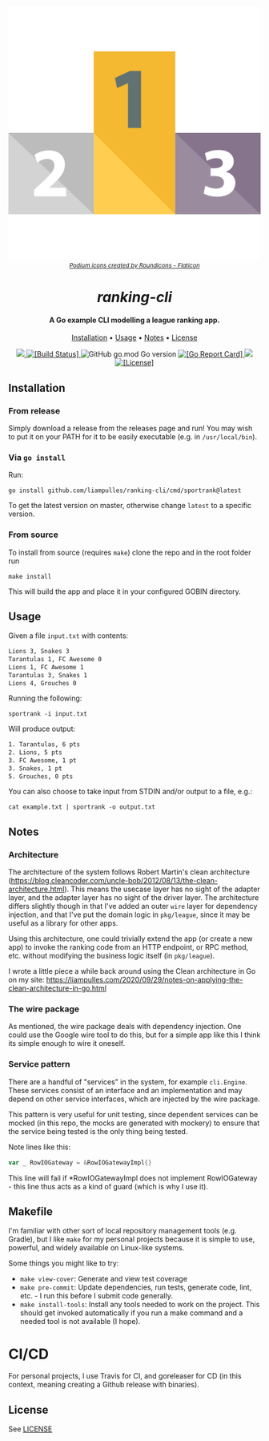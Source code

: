 <div align="center"><img src="podium.png" alt="Flat art of a sports podium."></div>
<div align="center"><small><i><a href="https://www.flaticon.com/free-icons/podium" title="podium icons">Podium icons created by Roundicons - Flaticon</a></i></small></div>
<h1 align="center">
  <b><i>ranking-cli</i></b>
</h1>

<h4 align="center">A Go example CLI modelling a league ranking app.</h4>

<p align="center">
  <a href="#installation">Installation</a> •
  <a href="#usage">Usage</a> •
  <a href="#notes">Notes</a> •
  <a href="#license">License</a>
</p>

<p align="center">
  <a href="https://github.com/liampulles/ranking-cli/releases">
    <img src="https://img.shields.io/github/v/release/liampulles/ranking-cli">
  </a>
  <a href="https://app.travis-ci.com/github/liampulles/ranking-cli">
    <img src="https://app.travis-ci.com/liampulles/ranking-cli.svg?branch=main" alt="[Build Status]">
  </a>
    <img alt="GitHub go.mod Go version" src="https://img.shields.io/github/go-mod/go-version/liampulles/ranking-cli">
  <a href="https://goreportcard.com/report/github.com/liampulles/ranking-cli">
    <img src="https://goreportcard.com/badge/github.com/liampulles/ranking-cli" alt="[Go Report Card]">
  </a>
  <a href="https://codecov.io/gh/liampulles/ranking-cli" > 
    <img src="https://codecov.io/gh/liampulles/ranking-cli/branch/main/graph/badge.svg?token=RU6ycM2b3J"/> 
  </a>
  <a href="https://github.com/liampulles/ranking-cli/blob/master/LICENSE.md">
    <img src="https://img.shields.io/github/license/liampulles/ranking-cli.svg" alt="[License]">
  </a>
</p>

## Installation

### From release

Simply download a release from the releases page and run! You may wish to put it on your PATH for it to be easily executable (e.g. in `/usr/local/bin`).

### Via `go install`

Run:

```shell
go install github.com/liampulles/ranking-cli/cmd/sportrank@latest
```

To get the latest version on master, otherwise change `latest` to a specific version.

### From source

To install from source (requires `make`) clone the repo and in the root folder run

```shell
make install
```

This will build the app and place it in your configured GOBIN directory.

## Usage

Given a file `input.txt` with contents:

```
Lions 3, Snakes 3
Tarantulas 1, FC Awesome 0
Lions 1, FC Awesome 1
Tarantulas 3, Snakes 1
Lions 4, Grouches 0
```

Running the following:

```shell
sportrank -i input.txt
```

Will produce output:

```
1. Tarantulas, 6 pts
2. Lions, 5 pts
3. FC Awesome, 1 pt
3. Snakes, 1 pt
5. Grouches, 0 pts
```

You can also choose to take input from STDIN and/or output to a file, e.g.:

```
cat example.txt | sportrank -o output.txt
```

## Notes

### Architecture

The architecture of the system follows Robert Martin's clean architecture (https://blog.cleancoder.com/uncle-bob/2012/08/13/the-clean-architecture.html). This means the usecase layer has no sight of the adapter layer, and the adapter layer has no sight of the driver layer. The architecture differs slightly though in that I've added an outer `wire` layer for dependency injection, and that I've put the domain logic in `pkg/league`, since it may be useful as a library for other apps.

Using this architecture, one could trivially extend the app (or create a new app) to invoke the ranking code from an HTTP endpoint, or RPC method, etc. without modifying the business logic itself (in `pkg/league`).

I wrote a little piece a while back around using the Clean architecture in Go on my site: https://liampulles.com/2020/09/29/notes-on-applying-the-clean-architecture-in-go.html

### The wire package

As mentioned, the wire package deals with dependency injection. One could use the Google wire tool to do this, but for a simple app like this I think its simple enough to wire it oneself.

### Service pattern

There are a handful of "services" in the system, for example `cli.Engine`. These services consist of an interface and an implementation and may depend on other service interfaces, which are injected by the wire package.

This pattern is very useful for unit testing, since dependent services can be mocked (in this repo, the mocks are generated with mockery) to ensure that the service being tested is the only thing being tested.

Note lines like this:
```go
var _ RowIOGateway = &RowIOGatewayImpl{}
```
This line will fail if *RowIOGatewayImpl does not implement RowIOGateway - this line thus acts as a kind of guard (which is why I use it).

## Makefile

I'm familiar with other sort of local repository management tools (e.g. Gradle), but I like `make` for my personal projects because it is simple to use, powerful, and widely available on Linux-like systems.

Some things you might like to try:

* `make view-cover`: Generate and view test coverage
* `make pre-commit`: Update dependencies, run tests, generate code, lint, etc. - I run this before I submit code generally.
* `make install-tools`: Install any tools needed to work on the project. This should get invoked automatically if you run a make command and a needed tool is not available (I hope).

# CI/CD

For personal projects, I use Travis for CI, and goreleaser for CD (in this context, meaning creating a Github release with binaries).

## License

See [LICENSE](LICENSE)